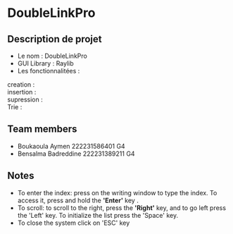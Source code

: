 # DoubleLinkPro 

<h2>Description de projet </h2>
<ul>
    <li> Le nom : DoubleLinkPro </li>
    <li> GUI Library : Raylib </li>
    <li>Les fonctionnalitées : </li>
</ul> 
    <dl>
    <dt> creation : </dt>
        <dd></dd>
    <dt> insertion : </dt>
        <dd></dd>
    <dt> supression : </dt>
    <dt> Trie : </dt>
        <dd></dd>
    </dl>
    

<h2>Team members</h2>

<ul>
    <li>Boukaoula Aymen 222231586401 G4</li>
    <li>Bensalma Badreddine 222231389211 G4</li>
</ul> 


<h2>Notes</h2>

<ul>
    <li> To enter the index: press on the writing window to type the index. To access it, press and hold the <b>'Enter'</b>  key .</li>
    <li> To scroll: to scroll to the right, press the <b>'Right'</b> key, and to go left press the 'Left' key. To initialize the list press the 'Space' key.</li>
    <li>To close the system click on 'ESC' key</li>
</ul> 

